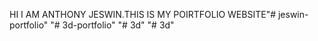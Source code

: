 HI I AM ANTHONY JESWIN.THIS IS MY POIRTFOLIO WEBSITE"# jeswin-portfolio" 
"# 3d-portfolio" 
"# 3d" 
"# 3d" 
